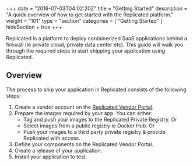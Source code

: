 +++
date = "2016-07-03T04:02:20Z"
title = "Getting Started"
description = "A quick overview of how to get started with the Replicated platform."
weight = "101"
type = "section"
categories = [ "Getting Started" ]
hideSection = true
+++

Replicated is a platform to deploy containerized SaaS applications behind a firewall (ie private cloud, private
data center etc). This guide will walk you through the required steps to start shipping your application using Replicated.

## Overview
The process to ship your application in Replicated consists of the following steps:

1. Create a vendor account on the [Replicated Vendor Portal](https://vendor.replicated.com/signup).
1. Prepare the images required by your app. You can either:
    - Tag and push your images to the Replicated Private Registry. Or
    - Select images from a public registry ie Docker Hub. Or
    - Push your images to a third party private registry & provide Replicated with access.
1. Define your components on the Replicated Vendor Portal.
1. Create a release of your application.
1. Install your application to test.

